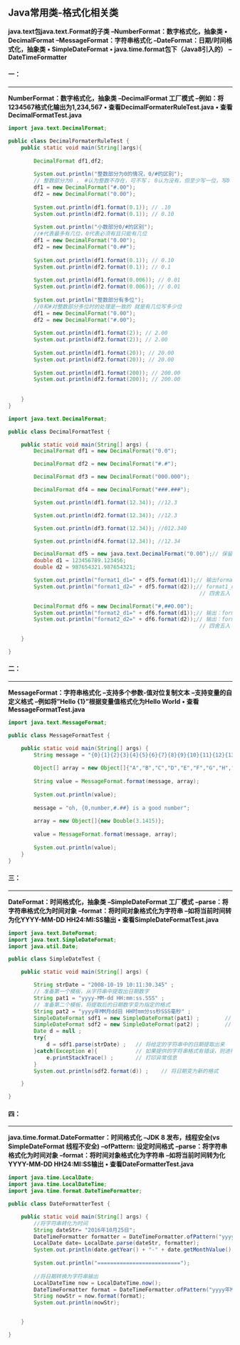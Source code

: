 ## Java常用类-格式化相关类

**java.text包java.text.Format的子类**
    **–NumberFormat：数字格式化，抽象类**
**• DecimalFormat**
    **–MessageFormat：字符串格式化**
    **–DateFormat：日期/时间格式化，抽象类**
**• SimpleDateFormat**
**• java.time.format包下（Java8引入的）**
    **–DateTimeFormatter**

#### 一：

------

**NumberFormat：数字格式化，抽象类**
    **–DecimalFormat 工厂模式**
    **–例如：将1234567格式化输出为1,234,567**
**• 查看DecimalFormaterRuleTest.java**
**• 查看DecimalFormatTest.java**

```java
import java.text.DecimalFormat;

public class DecimalFormaterRuleTest {
	public static void main(String[]args){
        
        DecimalFormat df1,df2;
         
        System.out.println("整数部分为0的情况，0/#的区别");
        // 整数部分为0 ， #认为整数不存在，可不写； 0认为没有，但至少写一位，写0
        df1 = new DecimalFormat("#.00");
        df2 = new DecimalFormat("0.00");
         
        System.out.println(df1.format(0.1)); // .10  
        System.out.println(df2.format(0.1)); // 0.10  
         
        System.out.println("小数部分0/#的区别");
        //#代表最多有几位，0代表必须有且只能有几位
        df1 = new DecimalFormat("0.00");
        df2 = new DecimalFormat("0.##");
         
        System.out.println(df1.format(0.1)); // 0.10
        System.out.println(df2.format(0.1)); // 0.1
         
        System.out.println(df1.format(0.006)); // 0.01
        System.out.println(df2.format(0.006)); // 0.01
         
        System.out.println("整数部分有多位");
        //0和#对整数部分多位时的处理是一致的 就是有几位写多少位
        df1 = new DecimalFormat("0.00");
        df2 = new DecimalFormat("#.00");
         
        System.out.println(df1.format(2)); // 2.00
        System.out.println(df2.format(2)); // 2.00
         
        System.out.println(df1.format(20)); // 20.00
        System.out.println(df2.format(20)); // 20.00
         
        System.out.println(df1.format(200)); // 200.00
        System.out.println(df2.format(200)); // 200.00
         
         
    }
}

```



```java
import java.text.DecimalFormat;

public class DecimalFormatTest {

	public static void main(String[] args) {
		DecimalFormat df1 = new DecimalFormat("0.0"); 

		DecimalFormat df2 = new DecimalFormat("#.#");

		DecimalFormat df3 = new DecimalFormat("000.000");

		DecimalFormat df4 = new DecimalFormat("###.###");

		System.out.println(df1.format(12.34)); //12.3

		System.out.println(df2.format(12.34)); //12.3

		System.out.println(df3.format(12.34)); //012.340

		System.out.println(df4.format(12.34)); //12.34

		DecimalFormat df5 = new java.text.DecimalFormat("0.00");// 保留2位小数
		double d1 = 123456789.123456;
		double d2 = 987654321.987654321;

		System.out.println("format1_d1=" + df5.format(d1));// 输出format1_d1=123456789.12
		System.out.println("format1_d2=" + df5.format(d2));// format1_d2=987654321.99
															// 四舍五入

		DecimalFormat df6 = new DecimalFormat("#,##0.00");
		System.out.println("format2_d1=" + df6.format(d1));// 输出：format2_d1=123,456,789.12
		System.out.println("format2_d2=" + df6.format(d2));// 输出：format2_d2=987,654,321.99
															// 四舍五入

	}

}

```



#### 二：

------

**MessageFormat：字符串格式化**
    **–支持多个参数-值对位复制文本**
    **–支持变量的自定义格式**
    **–例如将”Hello {1}”根据变量值格式化为Hello World**
**• 查看MessageFormatTest.java**

```java
import java.text.MessageFormat;

public class MessageFormatTest {

	public static void main(String[] args) {
		String message = "{0}{1}{2}{3}{4}{5}{6}{7}{8}{9}{10}{11}{12}{13}{14}{15}{16}";  
		  
		Object[] array = new Object[]{"A","B","C","D","E","F","G","H","I","J","K","L","M","N","O","P","Q"};  
		  
		String value = MessageFormat.format(message, array);  
		  
		System.out.println(value);  
		
		message = "oh, {0,number,#.##} is a good number";  
		  
		array = new Object[]{new Double(3.1415)};  
		  
		value = MessageFormat.format(message, array);  
		  
		System.out.println(value);  
	}
}

```



#### 三：

------

**DateFormat：时间格式化，抽象类**
    **–SimpleDateFormat 工厂模式**
    **–parse：将字符串格式化为时间对象**
    **–format：将时间对象格式化为字符串**
    **–如将当前时间转为化YYYY-MM-DD HH24:MI:SS输出**
**• 查看SimpleDateFormatTest.java**

```java
import java.text.DateFormat;
import java.text.SimpleDateFormat;
import java.util.Date;

public class SimpleDateTest {

	public static void main(String[] args) {

		String strDate = "2008-10-19 10:11:30.345" ;  
        // 准备第一个模板，从字符串中提取出日期数字  
        String pat1 = "yyyy-MM-dd HH:mm:ss.SSS" ;  
        // 准备第二个模板，将提取后的日期数字变为指定的格式  
        String pat2 = "yyyy年MM月dd日 HH时mm分ss秒SSS毫秒" ;  
        SimpleDateFormat sdf1 = new SimpleDateFormat(pat1) ;        // 实例化模板对象  
        SimpleDateFormat sdf2 = new SimpleDateFormat(pat2) ;        // 实例化模板对象  
        Date d = null ;  
        try{  
            d = sdf1.parse(strDate) ;   // 将给定的字符串中的日期提取出来  
        }catch(Exception e){            // 如果提供的字符串格式有错误，则进行异常处理  
            e.printStackTrace() ;       // 打印异常信息  
        }  
        System.out.println(sdf2.format(d)) ;    // 将日期变为新的格式  

	}

}

```



#### 四：

------

**java.time.format.DateFormatter：时间格式化**
    **–JDK 8 发布，线程安全(vs SimpleDateFormat 线程不安全)**
    **–ofPattern: 设定时间格式**
    **–parse：将字符串格式化为时间对象**
    **–format：将时间对象格式化为字符串**
    **–如将当前时间转为化YYYY-MM-DD HH24:MI:SS输出**
**• 查看DateFormatterTest.java**

```java
import java.time.LocalDate;
import java.time.LocalDateTime;
import java.time.format.DateTimeFormatter;

public class DateFormatterTest {

	public static void main(String[] args) {
		//将字符串转化为时间
		String dateStr= "2016年10月25日";
        DateTimeFormatter formatter = DateTimeFormatter.ofPattern("yyyy年MM月dd日");
        LocalDate date= LocalDate.parse(dateStr, formatter);
        System.out.println(date.getYear() + "-" + date.getMonthValue() + "-" + date.getDayOfMonth());
        
        System.out.println("==========================");
        
        //将日期转换为字符串输出
        LocalDateTime now = LocalDateTime.now();
        DateTimeFormatter format = DateTimeFormatter.ofPattern("yyyy年MM月dd日 hh:mm:ss");
        String nowStr = now.format(format);
        System.out.println(nowStr);


	}

}

```

